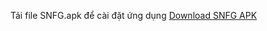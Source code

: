 Tải file SNFG.apk để cài đặt ứng dụng
[Download SNFG APK](https://raw.githubusercontent.com/Numaku/SNFG/master/SNFG.apk)


